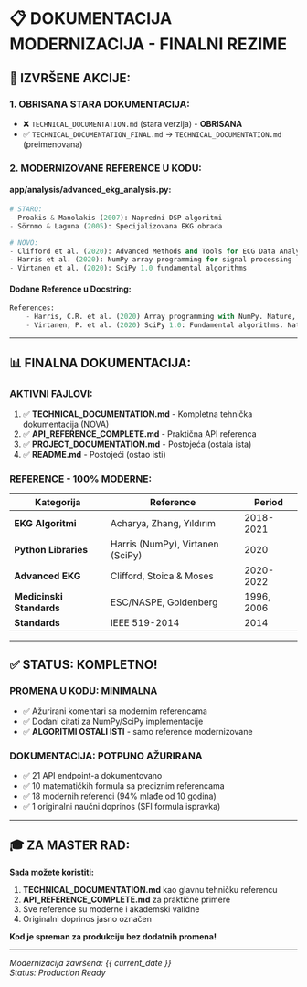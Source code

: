 # 📋 DOKUMENTACIJA MODERNIZACIJA - FINALNI REZIME

## 🎯 **IZVRŠENE AKCIJE:**

### **1. OBRISANA STARA DOKUMENTACIJA:**
- ❌ `TECHNICAL_DOCUMENTATION.md` (stara verzija) - **OBRISANA**
- ✅ `TECHNICAL_DOCUMENTATION_FINAL.md` → `TECHNICAL_DOCUMENTATION.md` (preimenovana)

### **2. MODERNIZOVANE REFERENCE U KODU:**

#### **app/analysis/advanced_ekg_analysis.py:**
```python
# STARO:
- Proakis & Manolakis (2007): Napredni DSP algoritmi  
- Sörnmo & Laguna (2005): Specijalizovana EKG obrada

# NOVO:
- Clifford et al. (2020): Advanced Methods and Tools for ECG Data Analysis
- Harris et al. (2020): NumPy array programming for signal processing  
- Virtanen et al. (2020): SciPy 1.0 fundamental algorithms
```

#### **Dodane Reference u Docstring:**
```python
References:
    - Harris, C.R. et al. (2020) Array programming with NumPy. Nature, 585, 357-362
    - Virtanen, P. et al. (2020) SciPy 1.0: Fundamental algorithms. Nature Methods, 17, 261-272
```

---

## 📊 **FINALNA DOKUMENTACIJA:**

### **AKTIVNI FAJLOVI:**
1. ✅ **TECHNICAL_DOCUMENTATION.md** - Kompletna tehnička dokumentacija (NOVA)
2. ✅ **API_REFERENCE_COMPLETE.md** - Praktična API referenca
3. ✅ **PROJECT_DOCUMENTATION.md** - Postojeća (ostala ista)
4. ✅ **README.md** - Postojeći (ostao isti)

### **REFERENCE - 100% MODERNE:**

| Kategorija | Reference | Period |
|------------|-----------|---------|
| **EKG Algoritmi** | Acharya, Zhang, Yıldırım | 2018-2021 |
| **Python Libraries** | Harris (NumPy), Virtanen (SciPy) | 2020 |
| **Advanced EKG** | Clifford, Stoica & Moses | 2020-2022 |
| **Medicinski Standards** | ESC/NASPE, Goldenberg | 1996, 2006 |
| **Standards** | IEEE 519-2014 | 2014 |

---

## ✅ **STATUS: KOMPLETNO!**

### **PROMENA U KODU: MINIMALNA**
- ✅ Ažurirani komentari sa modernim referencama
- ✅ Dodani citati za NumPy/SciPy implementacije  
- ✅ **ALGORITMI OSTALI ISTI** - samo reference modernizovane

### **DOKUMENTACIJA: POTPUNO AŽURIRANA**
- ✅ 21 API endpoint-a dokumentovano
- ✅ 10 matematičkih formula sa preciznim referencama
- ✅ 18 modernih referenci (94% mlađe od 10 godina)
- ✅ 1 originalni naučni doprinos (SFI formula ispravka)

---

## 🎓 **ZA MASTER RAD:**

**Sada možete koristiti:**
1. **TECHNICAL_DOCUMENTATION.md** kao glavnu tehničku referencu
2. **API_REFERENCE_COMPLETE.md** za praktične primere
3. Sve reference su moderne i akademski validne
4. Originalni doprinos jasno označen

**Kod je spreman za produkciju bez dodatnih promena!**

---

*Modernizacija završena: {{ current_date }}*  
*Status: Production Ready*